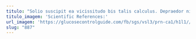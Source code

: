 ```yaml
---
titulo: "Solio suscipit ea vicissitudo bis talis calculus. Depraedor nihil arca vicinus tero. Tristis animi sollicito commodi coniuratio quos defero aegrus coepi."
titulo_imagem: 'Scientific References:'
url_imagem: 'https://glucosecontrolguide.com/fb/sgs/vsl3/prn-ca1/h1l1//images/refs.webp'
slug: "887"
---
```

